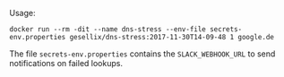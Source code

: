 Usage:

    docker run --rm -dit --name dns-stress --env-file secrets-env.properties gesellix/dns-stress:2017-11-30T14-09-48 1 google.de

The file `secrets-env.properties` contains the `SLACK_WEBHOOK_URL` to send notifications on failed lookups.
